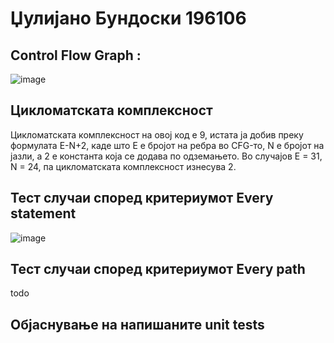 # Џулијано Бундоски 196106

## Control Flow Graph :
![image](https://user-images.githubusercontent.com/93097556/171318803-627b93d7-bbf1-4d8b-b92d-a6b3b6ad5867.png)


## Цикломатската комплексност 

Цикломатската комплексност на овој код е 9, истата ја добив преку формулата E-N+2, каде што Е е бројот на ребра во CFG-то, N e бројот на јазли, а 2 е константа која се додава по одземањето. Во случајов Е = 31, N = 24, па цикломатската комплексност изнесува 2.

## Тест случаи според критериумот Every statement
![image](https://user-images.githubusercontent.com/93097556/171321853-82bdf5d0-aa20-422e-9a8b-14a6d4a34dcf.png)

## Тест случаи според критериумот Every path
todo

## Објаснување на напишаните unit tests
